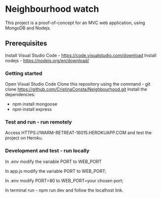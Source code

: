 # Neighbourhood watch

This project is a proof-of-concept for an MVC web application, using MongoDB and Nodejs.

## Prerequisites

Install Visual Studio Code - https://code.visualstudio.com/download
Install nodejs - https://nodejs.org/en/download/

### Getting started

Open Visual Studio Code
Clone this repository using the command - git clone https://github.com/CristinaConsta/Neighbourhood.git
Install the dependencies:
 - npm install mongoose
 - npm install express
 
### Test and run  - run remotely

Access HTTPS://WARM-RETREAT-16015.HEROKUAPP.COM and test the project on Heroku.

### Development and test - run locally 

In .env modify the variable PORT to WEB_PORT

In app.js modify the variable PORT to WEB_PORT;

In .env modify PORT=80 to WEB_PORT=your chosen port;

In terminal run - npm run dev and follow the localhost link.